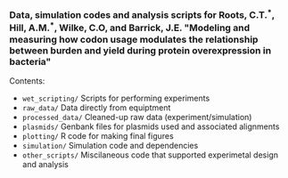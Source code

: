 ### Data, simulation codes and analysis scripts for Roots, C.T.<sup>\*</sup>, Hill, A.M.<sup>\*</sup>, Wilke, C.O, and Barrick, J.E. "Modeling and measuring how codon usage modulates the relationship between burden and yield during protein overexpression in bacteria"

Contents:
- `wet_scripting/` Scripts for performing experiments
- `raw_data/` Data directly from equiptment
- `processed_data/` Cleaned-up raw data (experiment/simulation)
- `plasmids/` Genbank files for plasmids used and associated alignments
- `plotting/` R code for making final figures
- `simulation/` Simulation code and dependencies
- `other_scripts/` Miscilaneous code that supported experimetal design and analysis
